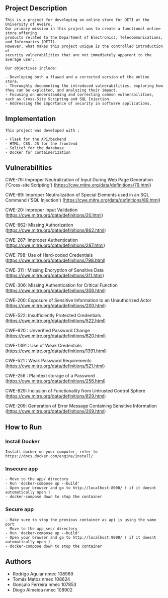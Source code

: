 ## Project Description

    This is a project for developing an online store for DETI at the University of Aveiro. 
    Our primary mission in this project was to create a functional online store offering 
    products related to the Department of Electronics, Telecommunications, and Informatics (DETI). 
    However, what makes this project unique is the controlled introduction of 
    security vulnerabilities that are not immediately apparent to the average user.

    Our objectives include:

    - Developing both a flawed and a corrected version of the online store.
    - Thoroughly documenting the introduced vulnerabilities, exploring how they can be exploited, and analyzing their impact.
    - Focusing on understanding and correcting common vulnerabilities, such as Cross-Site Scripting and SQL Injection.
    - Addressing the importance of security in software applications.

## Implementation

    This project was developed with :

    - Flask for the API/backend
    - HTML, CSS, JS for the frontend
    - Sqlite3 for the database
    - Docker for containerization

## Vulnerabilities 

CWE-79: Improper Neutralization of Input During Web Page Generation ('Cross-site Scripting') (https://cwe.mitre.org/data/definitions/79.html)

CWE-89: Improper Neutralization of Special Elements used in an SQL Command ('SQL Injection') (https://cwe.mitre.org/data/definitions/89.html)

CWE-20: Improper Input Validation (https://cwe.mitre.org/data/definitions/20.html)

CWE-862: Missing Authorization (https://cwe.mitre.org/data/definitions/862.html)

CWE-287: Improper Authentication (https://cwe.mitre.org/data/definitions/287.html)

CWE-798: Use of Hard-coded Credentials (https://cwe.mitre.org/data/definitions/798.html)

CWE-311 : Missing Encryption of Sensitive Data (https://cwe.mitre.org/data/definitions/311.html)

CWE-306: Missing Authentication for Critical Function (https://cwe.mitre.org/data/definitions/306.html)

CWE-200: Exposure of Sensitive Information to an Unauthorized Actor (https://cwe.mitre.org/data/definitions/200.html)

CWE-522: Insufficiently Protected Credentials (https://cwe.mitre.org/data/definitions/522.html)

CWE-620 : Unverified Password Change (https://cwe.mitre.org/data/definitions/620.html)

CWE-1391 : Use of Weak Credentials (https://cwe.mitre.org/data/definitions/1391.html)

CWE-521 : Weak Password Requirements (https://cwe.mitre.org/data/definitions/521.html)

CWE-256 : Plaintext storage of a Password (https://cwe.mitre.org/data/definitions/256.html)

CWE-829: Inclusion of Functionality from Untrusted Control Sphere (https://cwe.mitre.org/data/definitions/829.html)

CWE-209: Generation of Error Message Containing Sensitive Information (https://cwe.mitre.org/data/definitions/209.html)


## How to Run 

### Install Docker

    Install docker on your computer, refer to https://docs.docker.com/engine/install/

### Insecure app 

    - Move to the app/ directory
    - Run 'docker-compose up --build'
    - Open your browser and go to http://localhost:8000/ ( if it doesnt automatically open )
    - docker-compose down to stop the container

### Secure app

    - Make sure to stop the previous container as api is using the same port
    - Move to the app_sec/ directory
    - Run 'docker-compose up --build'
    - Open your browser and go to http://localhost:9000/ ( if it doesnt automatically open )
    - docker-compose down to stop the container


## Authors

- Rodrigo Aguiar nmec 108969
- Tomás Matos nmec 108624
- Gonçalo Ferreira nmec 107853
- Diogo Almeida nmec 108902



